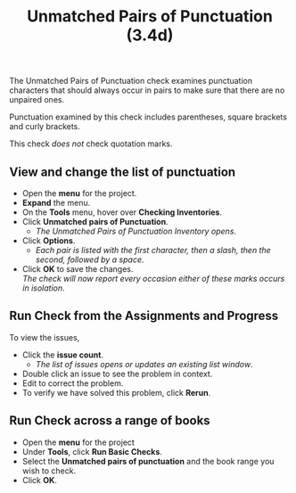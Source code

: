 ﻿---
title: Unmatched Pairs of Punctuation (3.4d)
---
The Unmatched Pairs of Punctuation check examines punctuation characters that should always occur in pairs to make sure that there are no unpaired ones.

Punctuation examined by this check includes parentheses, square brackets and curly brackets.

This check *does not* check quotation marks.

## View and change the list of punctuation

-  Open the **menu** for the project.
-  **Expand** the menu.
-  On the **Tools** menu, hover over **Checking Inventories**.
-  Click **Unmatched pairs of Punctuation**.  
    -  *The Unmatched Pairs of Punctuation Inventory opens*.
-  Click **Options**.  
    -  *Each pair is listed with the first character, then a slash, then the second, followed by a space*.
-  Click **OK** to save the changes.  
   *The check will now report every occasion either of these marks occurs in isolation*.

## Run Check from the Assignments and Progress

To view the issues,

-  Click the **issue count**.  
    -  *The list of issues opens or updates an existing list window*.
-  Double click an issue to see the problem in context.
-  Edit to correct the problem.
-  To verify we have solved this problem, click **Rerun**.

## Run Check across a range of books

-  Open the **menu** for the project
-  Under **Tools**, click **Run Basic Checks**.
-  Select the **Unmatched pairs of punctuation** and the book range you wish to check.
-  Click **OK**.

